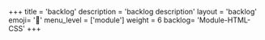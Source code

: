 +++
title = 'backlog'
description = 'backlog description'
layout = 'backlog'
emoji= '📝'
menu_level = ['module']
weight = 6
backlog= 'Module-HTML-CSS'
+++


